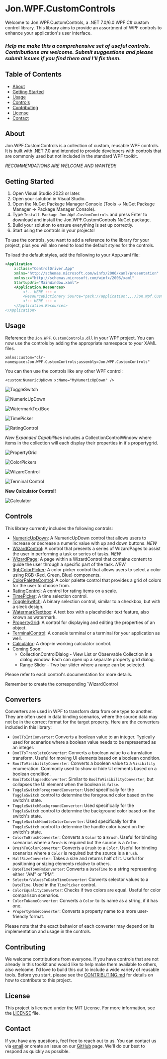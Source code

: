 
# Jon.WPF.CustomControls

Welcome to Jon.WPF.CustomControls, a .NET 7.0/6.0 WPF C# custom control library. This library aims to provide an assortment of WPF controls to enhance your application's user interface.

### *Help me make this a comprehensive set of useful controls. Contributions are welcome. Submit suggestions and please submit issues if you find them and I'll fix them*.

## Table of Contents

- [About](#about)
- [Getting Started](#getting-started)
- [Usage](#usage)
- [Controls](#controls)
- [Contributing](#contributing)
- [License](#license)
- [Contact](#contact)

## About

Jon.WPF.CustomControls is a collection of custom, reusable WPF controls. It is built with .NET 7.0 and intended to provide developers with controls that are commonly used but not included in the standard WPF toolkit.

*RECOMMENDATIONS ARE WELCOME AND WANTED!!*




## Getting Started

1. Open Visual Studio 2023 or later.
2. Open your solution in Visual Studio.
3. Open the NuGet Package Manager Console (Tools -> NuGet Package Manager -> Package Manager Console).
4. Type `Install-Package Jon.Wpf.CustomControls` and press Enter to download and install the Jon.WPF.CustomControls NuGet package.
5. Build your solution to ensure everything is set up correctly.
6. Start using the controls in your projects!


To use the controls, you want to add a reference to the library for your project, plus you will also need to load the default styles for the controls.

To load the default styles, add the following to your App.xaml file:

```xml
<Application
    x:Class="ControlDriver.App"
    xmlns="http://schemas.microsoft.com/winfx/2006/xaml/presentation"
    xmlns:x="http://schemas.microsoft.com/winfx/2006/xaml"
    StartupUri="MainWindow.xaml">
    <Application.Resources>
        <!-- HERE --- >
        <ResourceDictionary Source="pack://application:,,,/Jon.Wpf.CustomControls;component/Themes/Generic.xaml" />
        <!-- HERE --- >
    </Application.Resources>
</Application>
```



## Usage

Reference the `Jon.WPF.CustomControls.dll` in your WPF project. You can now use the controls by adding the appropriate namespace to your XAML files.

```xaml
xmlns:custom="clr-namespace:Jon.WPF.CustomControls;assembly=Jon.WPF.CustomControls"
```

You can then use the controls like any other WPF control:

```xaml
<custom:NumericUpDown x:Name="MyNumericUpDown" />
```

![ToggleSwitch](https://i.imgur.com/aaNDcSU.png)

![NumericUpDown](https://i.imgur.com/m0Ey5nG.png?1)

![WatermarkTextBox](https://i.imgur.com/TB8I9Nu.png)

![TimePicker](https://i.imgur.com/TDHHsJs.png)

![RatingControl](https://i.imgur.com/HcAQvb8.png)

*New Expanded Capabilities* includes a CollectionControlWindow where items in the collection will each display their properties in it's propertygrid.

![PropertyGrid](https://i.imgur.com/s5vxLn6.png)

![ColorPickers](https://i.imgur.com/TBgGxj8.png) 

![WizardControl](https://i.imgur.com/iI6KZhK.png)

![Terminal Control](https://i.imgur.com/aMN3YlA.png)

**New Calculator Control!**

![Calculator](https://i.imgur.com/JeImAib.png)


## Controls

This library currently includes the following controls:

- [NumericUpDown](./Docs/NumericUpDown.md): A NumericUpDown control that allows users to increase or decrease a numeric value with up and down buttons. *NEW*
- [WizardControl](./Docs/WizardControl.md): A control that presents a series of WizardPages to assist the user in performing a task or series of tasks. *NEW* 
- [WizardPage](./Docs/WizardPage.md): A page within a WizardControl that contains content to guide the user through a specific part of the task. *NEW* 
- [RgbColorPicker](./Docs/RGBColorPicker.md): A color picker control that allows users to select a color using RGB (Red, Green, Blue) components.
- [ColorPaletteControl](./Docs/ColorPaletteControl.md): A color palette control that provides a grid of colors for the user to choose from.
- [RatingControl](./Docs/RatingControl.md): A control for rating items on a scale.
- [TimePicker](./Docs/TimePicker.md): A time selection control.
- [ToggleSwitch](./Docs/ToggleSwitch.md): A binary selection control, similar to a checkbox, but with a sleek design.
- [WatermarkTextbox](./Docs/WatermarkTextbox.md): A text box with a placeholder text feature, also known as watermark.
- [PropertyGrid](./Docs/PropertyGrid.md): A control for displaying and editing the properties of an object.
- [TerminalControl](./Docs/TerminalControl.md): A console terminal or a terminal for your application as well.
- [Calculator](./Docs/Calculator.md): A drop-in working calculator control.
- Coming Soon:
    - CollectionControlDialog - View List or Observable Collection in a dialog window. Each can open up a separate property grid dialog.
    - Range Slider - Two bar slider where a range can be selected.

Please refer to each control's documentation for more details.

Remember to create the corresponding `WizardControl

## Converters

Converters are used in WPF to transform data from one type to another. They are often used in data binding scenarios, where the source data may not be in the correct format for the target property. Here are the converters included in this library:

- `BoolToIntConverter`: Converts a boolean value to an integer. Typically used for scenarios where a boolean value needs to be represented as an integer.
- `BoolToTranslateConverter`: Converts a boolean value to a translation transform. Useful for moving UI elements based on a boolean condition.
- `BoolToVisibilityConverter`: Converts a boolean value to a `Visibility` enumeration. Commonly used to show or hide UI elements based on a boolean condition.
- `BoolToCollapsedConverter`: Similar to `BoolToVisibilityConverter`, but collapses the UI element when the boolean is `false`.
- `ToggleSwitchForegroundConverter`: Used specifically for the `ToggleSwitch` control to determine the foreground color based on the switch's state.
- `ToggleSwitchBackgroundConverter`: Used specifically for the `ToggleSwitch` control to determine the background color based on the switch's state.
- `ToggleSwitchHandleColorConverter`: Used specifically for the `ToggleSwitch` control to determine the handle color based on the switch's state.
- `ColorToBrushConverter`: Converts a `Color` to a `Brush`. Useful for binding scenarios where a `Brush` is required but the source is a `Color`.
- `BrushToColorConverter`: Converts a `Brush` to a `Color`. Useful for binding scenarios where a `Color` is required but the source is a `Brush`.
- `HalfSizeConverter`: Takes a size and returns half of it. Useful for positioning or sizing elements relative to others.
- `DateTimeToAmPmConverter`: Converts a `DateTime` to a string representing either "AM" or "PM".
- `SelectorValuesToDateTimeConverter`: Converts selector values to a `DateTime`. Used in the `TimePicker` control.
- `ColorEqualityConverter`: Checks if two colors are equal. Useful for color comparison scenarios.
- `ColorToNameConverter`: Converts a `Color` to its name as a string, if it has one.
- `PropertyNameConverter`: Converts a property name to a more user-friendly format.


Please note that the exact behavior of each converter may depend on its implementation and usage in the controls.

## Contributing

We welcome contributions from everyone. If you have controls that are not already in this toolkit and would like to help make them available to others, also welcome. I'd love to build this out to include a wide variety of reusable tools. Before you start, please see the [CONTRIBUTING.md](./CONTRIBUTING.md) for details on how to contribute to this project.

## License

This project is licensed under the MIT License. For more information, see the [LICENSE](./LICENSE) file.

## Contact

If you have any questions, feel free to reach out to us. You can contact us via [email](mailto:jonsales@jonmsales.com) or create an issue on our [GitHub](https://github.com/yourusername/Jon.WPF.CustomControls/issues) page. We'll do our best to respond as quickly as possible.
